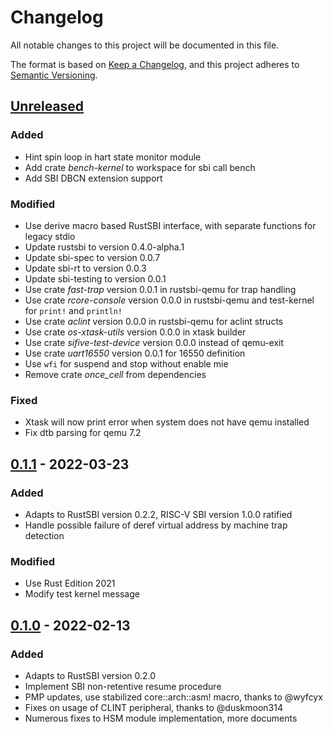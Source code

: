 # Changelog

All notable changes to this project will be documented in this file.

The format is based on [Keep a Changelog](https://keepachangelog.com/en/1.0.0/), and this project adheres to [Semantic Versioning](https://semver.org/spec/v2.0.0.html).

## [Unreleased]

### Added

- Hint spin loop in hart state monitor module
- Add crate *bench-kernel* to workspace for sbi call bench
- Add SBI DBCN extension support

### Modified

- Use derive macro based RustSBI interface, with separate functions for legacy stdio
- Update rustsbi to version 0.4.0-alpha.1
- Update sbi-spec to version 0.0.7
- Update sbi-rt to version 0.0.3
- Update sbi-testing to version 0.0.1
- Use crate *fast-trap* version 0.0.1 in rustsbi-qemu for trap handling
- Use crate *rcore-console* version 0.0.0 in rustsbi-qemu and test-kernel for `print!` and `println!`
- Use crate *aclint* version 0.0.0 in rustsbi-qemu for aclint structs
- Use crate *os-xtask-utils* version 0.0.0 in xtask builder
- Use crate *sifive-test-device* version 0.0.0 instead of qemu-exit
- Use crate *uart16550* version 0.0.1 for 16550 definition
- Use `wfi` for suspend and stop without enable mie
- Remove crate *once_cell* from dependencies

### Fixed

- Xtask will now print error when system does not have qemu installed
- Fix dtb parsing for qemu 7.2

## [0.1.1] - 2022-03-23

### Added

- Adapts to RustSBI version 0.2.2, RISC-V SBI version 1.0.0 ratified
- Handle possible failure of deref virtual address by machine trap detection

### Modified

- Use Rust Edition 2021
- Modify test kernel message

## [0.1.0] - 2022-02-13

### Added

- Adapts to RustSBI version 0.2.0
- Implement SBI non-retentive resume procedure
- PMP updates, use stabilized core::arch::asm! macro, thanks to @wyfcyx
- Fixes on usage of CLINT peripheral, thanks to @duskmoon314
- Numerous fixes to HSM module implementation, more documents

[Unreleased]: https://github.com/rustsbi/rustsbi-qemu/compare/v0.1.1...HEAD
[0.1.1]: https://github.com/rustsbi/rustsbi-qemu/compare/v0.1.0...v0.1.1
[0.1.0]: https://github.com/rustsbi/rustsbi-qemu/releases/tag/v0.1.0
